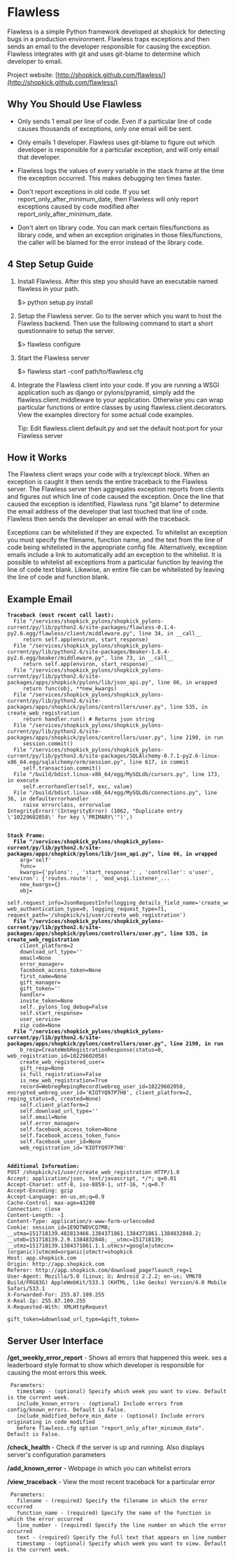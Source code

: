 Flawless
========

Flawless is a simple Python framework developed at shopkick for detecting bugs in a production
environment. Flawless traps exceptions and then sends an email to the developer responsible
for causing the exception. Flawless integrates with git and uses git-blame to determine which
developer to email.


Project website: [http://shopkick.github.com/flawless/](http://shopkick.github.com/flawless/)


Why You Should Use Flawless
---------------------------

  * Only sends 1 email per line of code. Even if a particular line of code causes thousands of
    exceptions, only one email will be sent.

  * Only emails 1 developer. Flawless uses git-blame to figure out which developer is responsible
    for a particular exception, and will only email that developer.

  * Flawless logs the values of every variable in the stack frame at the time the exception
    occurred. This makes debugging ten times faster.

  * Don't report exceptions in old code. If you set report\_only\_after\_minimum\_date, then
    Flawless will only report exceptions caused by code modified after
    report\_only\_after\_minimum\_date.

  * Don't alert on library code. You can mark certain files/functions as library code, and when an
    exception originates in those files/functions, the caller will be blamed for the error instead
    of the library code.


4 Step Setup Guide
------------------

1. Install Flawless. After this step you should have an executable named flawless in your path.

    $> python setup.py install

2. Setup the Flawless server. Go to the server which you want to host the Flawless backend. Then
use the following command to start a short questionnaire to setup the server.

    $> flawless configure

3. Start the Flawless server

    $> flawless start -conf path/to/flawless.cfg

4. Integrate the Flawless client into your code. If you are running a WSGI application such as
django or pylons/pyramid, simply add the flawless.client.middleware to your application. Otherwise
you can wrap particular functions or entire classes by using flawless.client.decorators. View the
examples directory for some actual code examples.

    Tip: Edit flawless.client.default.py and set the default host:port for your Flawless server



How it Works
------------

The Flawless client wraps your code with a try/except block. When an exception is caught it then
sends the entire traceback to the Flawless server. The Flawless server then aggregates exception
reports from clients and figures out which line of code caused the exception. Once the line that
caused the exception is identified, Flawless runs "git blame" to determine the email address of
the developer that last touched that line of code. Flawless then sends the developer an email with
the traceback.

Exceptions can be whitelisted if they are expected. To whitelist an exception you must specify
the filename, function name, and the text from the line of code being whitelisted in the appropriate
config file. Alternatively, exception emails include a link to automatically add an exception to
the whitelist. It is possible to whitelist all exceptions from a particular function by leaving the
line of code text blank. Likewise, an entire file can be whitelisted by leaving the line of code and
function blank.


Example Email
---------------------

<pre><code><b>Traceback (most recent call last):</b>
  File "/services/shopkick_pylons/shopkick_pylons-current/py/lib/python2.6/site-packages/flawless-0.1.4-py2.6.egg/flawless/client/middleware.py", line 34, in __call__
     return self.app(environ, start_response) 
  File "/services/shopkick_pylons/shopkick_pylons-current/py/lib/python2.6/site-packages/Beaker-1.6.4-py2.6.egg/beaker/middleware.py", line 73, in __call__
     return self.app(environ, start_response) 
  File "/services/shopkick_pylons/shopkick_pylons-current/py/lib/python2.6/site-packages/apps/shopkick/pylons/lib/json_api.py", line 66, in wrapped
     return func(obj, **new_kwargs) 
  File "/services/shopkick_pylons/shopkick_pylons-current/py/lib/python2.6/site-packages/apps/shopkick/pylons/controllers/user.py", line 535, in create_web_registration
     return handler.run() # Returns json string 
  File "/services/shopkick_pylons/shopkick_pylons-current/py/lib/python2.6/site-packages/apps/shopkick/pylons/controllers/user.py", line 2190, in run
     session.commit() 
  File "/services/shopkick_pylons/shopkick_pylons-current/py/lib/python2.6/site-packages/SQLAlchemy-0.7.1-py2.6-linux-x86_64.egg/sqlalchemy/orm/session.py", line 617, in commit
     self.transaction.commit() 
  File "/build/bdist.linux-x86_64/egg/MySQLdb/cursors.py", line 173, in execute
     self.errorhandler(self, exc, value) 
  File "/build/bdist.linux-x86_64/egg/MySQLdb/connections.py", line 36, in defaulterrorhandler
     raise errorclass, errorvalue 
IntegrityError('(IntegrityError) (1062, "Duplicate entry \'10229602058\' for key \'PRIMARY\'")',)


<b>Stack Frame:</b>
  <b>File "/services/shopkick_pylons/shopkick_pylons-current/py/lib/python2.6/site-packages/apps/shopkick/pylons/lib/json_api.py", line 66, in wrapped</b>
    arg='self'
    func=<function create_web_registration at 0x7f6c2acf35f0>
    kwargs={'pylons': <pylons.util.PylonsContext object at 0x7f6a5c800190>, 'start_response': <function repl_start_response at 0x7f6a5c80fed8>, 'controller': u'user', 'environ': {'routes.route': <routes.route.Route object at 0x7f6c2a61b850>, 'mod_wsgi.listener_...
    new_kwargs={}
    obj=<apps.shopkick.pylons.controllers.user.UserController object at 0x7f6a5c800110>
    self.request_info=JsonRequestInfo(logging_details_field_name='create_web_registration_request_details', web_authentication_type=0, logging_request_type=71, request_path='/shopkick/v1/user/create_web_registration')
  <b>File "/services/shopkick_pylons/shopkick_pylons-current/py/lib/python2.6/site-packages/apps/shopkick/pylons/controllers/user.py", line 535, in create_web_registration</b>
    client_platform=2
    download_url_type=''
    email=None
    error_manager=<apps.shopkick.pylons.lib.web_registration_helpers.ErrorManager object at 0x7f6a5c800150>
    facebook_access_token=None
    first_name=None
    gift_manager=<apps.shopkick.pylons.lib.gifts.GiftManager object at 0x7f6a5c800450>
    gift_token=''
    handler=<apps.shopkick.pylons.controllers.user.CreateWebRegistrationHandler object at 0x7f6a5c800f90>
    invite_token=None
    self._pylons_log_debug=False
    self.start_response=<function repl_start_response at 0x7f6a5c80fed8>
    user_service=<lib.thrift.utils.persistent_thrift_service.ThriftService object at 0x7f6c2a1f2410>
    zip_code=None
  <b>File "/services/shopkick_pylons/shopkick_pylons-current/py/lib/python2.6/site-packages/apps/shopkick/pylons/controllers/user.py", line 2190, in run</b>
    b_resp=CreateWebRegistrationResponse(status=0, web_registration_id=10229602058)
    create_web_registered_user=<function create_web_registered_user at 0x7f6a80faf9b0>
    gift_resp=None
    is_full_registration=False
    is_new_web_registration=True
    record=WebregRepingRecord(webreg_user_id=10229602058, encrypted_webreg_user_id='KIOTYQ97P7H8', client_platform=2, reping_status=0, created=None)
    self.client_platform=2
    self.download_url_type=''
    self.email=None
    self.error_manager=<apps.shopkick.pylons.lib.web_registration_helpers.ErrorManager object at 0x7f6a5c800150>
    self.facebook_access_token=None
    self.facebook_access_token_func=<function _facebook_user_id_from_access_token at 0x7f6c2ac719b0>
    self.facebook_user_id=None
    web_registration_id='KIOTYQ97P7H8'


<b>Additional Information:</b>
POST /shopkick/v1/user/create_web_registration HTTP/1.0
Accept: application/json, text/javascript, */*; q=0.01
Accept-Charset: utf-8, iso-8859-1, utf-16, *;q=0.7
Accept-Encoding: gzip
Accept-Language: en-us,en;q=0.9
Cache-Control: max-age=43200
Connection: close
Content-Length: -1
Content-Type: application/x-www-form-urlencoded
Cookie: session_id=1E9DTWDVCQ7M8; __utma=151718139.482813466.1384371861.1384371861.1384832848.2; __utmb=151718139.2.9.1384832848; __utmc=151718139; __utmz=151718139.1384371861.1.1.utmcsr=google|utmccn=(organic)|utmcmd=organic|utmctr=shopkick
Host: app.shopkick.com
Origin: http://app.shopkick.com
Referer: http://app.shopkick.com/download_page?launch_reg=1
User-Agent: Mozilla/5.0 (Linux; U; Android 2.2.2; en-us; VM670 Build/FRG83G) AppleWebKit/533.1 (KHTML, like Gecko) Version/4.0 Mobile Safari/533.1
X-Forwarded-For: 255.87.109.255
X-Real-Ip: 255.87.109.255
X-Requested-With: XMLHttpRequest

gift_token=&download_url_type=&gift_token=
</code></pre>

Server User Interface
---------------------

**/get\_weekly\_error\_report** - Shows all errors that happened this week. ses a leaderboard style
format to show which developer is responsible for causing the most errors this week.

     Parameters:
       timestamp - (optional) Specify which week you want to view. Default is the current week.
       include_known_errors - (optional) Include errors from config/known_errors. Default is False.
       include_modified_before_min_date - (optional) Include errors originating in code modified
       before flawless.cfg option "report_only_after_minimum_date". Default is False.

**/check\_health** - Check if the server is up and running. Also displays server's configuration
parameters

**/add\_known\_error** - Webpage in which you can whitelist errors

**/view\_traceback** - View the most recent traceback for a particular error

     Parameters:
       filename - (required) Specify the filename in which the error occurred
       function_name - (required) Specify the name of the function in which the error occurred
       line_number - (required) Specify the line number on which the error occurred
       text - (required) Specify the full text that appears on line_number
       timestamp - (optional) Specify which week you want to view. Default is the current week.











